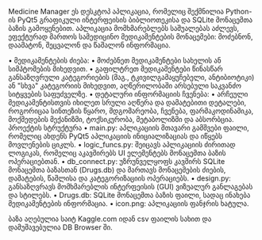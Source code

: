 Medicine Manager
ეს დესკტოპ აპლიკაცია, რომელიც შექმნილია Python-ის PyQt5 გრაფიკული ინტერფეისის ბიბლიოთეკისა და SQLite მონაცემთა ბაზის გამოყენებით. აპლიკაცია მომხმარებლებს საშუალებას აძლევს, ეფექტურად მართოს სამედიცინო მედიკამენტების მონაცემები: მოძებნონ, დაამატონ, შეცვალონ და წაშალონ ინფორმაცია.

•  მედიკამენტების ძიება:
•	მოძებნეთ მედიკამენტები სახელის ან სიმპტომების მიხედვით. 
•	გაფილტრეთ მედიკამენტები წინასწარ განსაზღვრული კატეგორიების (მაგ., ტკივილგამაყუჩებელი, ანტიბიოტიკი) ან "სხვა" კატეგორიის მიხედვით, აღწერილობაში არსებული საკვანძო სიტყვების საფუძველზე. 
•  დეტალური ინფორმაციის ჩვენება:
•	არჩეული მედიკამენტისთვის იხილეთ სრული აღწერა და დამატებითი დეტალები, როგორიცაა სინთეზის წყარო, მდგომარეობა, ჩვენება, ფარმაკოდინამიკა, მოქმედების მექანიზმი, ტოქსიკურობა, მეტაბოლიზმი და აბსორბცია. 
პროექტის სტრუქტურა
•	main.py: აპლიკაციის მთავარი გამშვები ფაილი, რომელიც ახდენს PyQt5 აპლიკაციის ინიციალიზაციას და იწყებს მოვლენების ციკლს. 
•	logic_funcs.py: შეიცავს აპლიკაციის ძირითად ლოგიკას, რომელიც აკავშირებს UI ელემენტებს მონაცემთა ბაზის ოპერაციებთან. 
•	db_connect.py: უზრუნველყოფს კავშირს SQLite მონაცემთა ბაზასთან (Drugs.db) და მართავს მონაცემების ძიების, დამატების, წაშლისა და კატეგორიზაციის ოპერაციებს. 
•	design.py: განსაზღვრავს მომხმარებლის ინტერფეისის (GUI) ვიზუალურ განლაგებას და სტილებს. 
•	Drugs.db: SQLite მონაცემთა ბაზის ფაილი, სადაც ინახება მედიკამენტების ინფორმაცია.
•	icon.png: აპლიკაციის ფანჯრის ხატულა. 

ბაზა აღებულია საიტ Kaggle.com იდან csv ფაილის სახით და  დამუშავებულია DB Browser ში.

